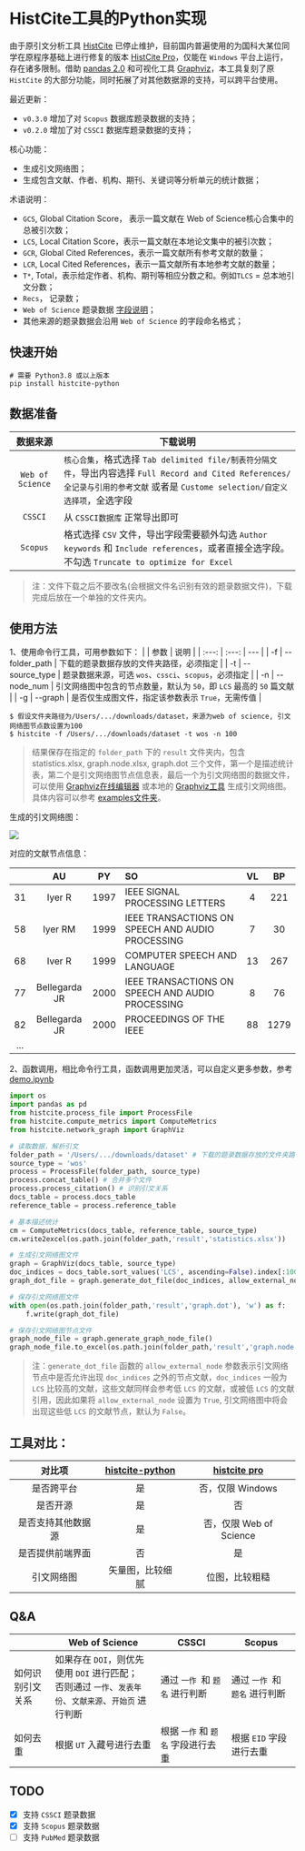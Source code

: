 # HistCite工具的Python实现

由于原引文分析工具 [HistCite](https://support.clarivate.com/ScientificandAcademicResearch/s/article/HistCite-No-longer-in-active-development-or-officially-supported) 已停止维护，目前国内普遍使用的为国科大某位同学在原程序基础上进行修复的版本 [HistCite Pro](https://zhuanlan.zhihu.com/p/20902898)，仅能在 `Windows` 平台上运行，存在诸多限制。借助 [pandas 2.0](https://pandas.pydata.org/docs/dev/whatsnew/v2.0.0.html) 和可视化工具 [Graphviz](https://graphviz.org)，本工具复刻了原 `HistCite` 的大部分功能，同时拓展了对其他数据源的支持，可以跨平台使用。

最近更新：
- `v0.3.0` 增加了对 `Scopus` 数据库题录数据的支持；
- `v0.2.0` 增加了对 `CSSCI` 数据库题录数据的支持；

核心功能：
- 生成引文网络图；
- 生成包含文献、作者、机构、期刊、关键词等分析单元的统计数据；  

术语说明：
- `GCS`, Global Citation Score， 表示一篇文献在 Web of Science核心合集中的总被引次数；
- `LCS`, Local Citation Score，表示一篇文献在本地论文集中的被引次数；
- `GCR`, Global Cited References，表示一篇文献所有参考文献的数量；
- `LCR`, Local Cited References，表示一篇文献所有本地参考文献的数量；
- `T*`, Total，表示给定作者、机构、期刊等相应分数之和。例如`TLCS` = 总本地引文分数；
- `Recs`， 记录数；
- `Web of Science` 题录数据 [字段说明](https://images.webofknowledge.com/WOKRS5132R4.2/help/zh_CN/WOS/hs_wos_fieldtags.html)；
- 其他来源的题录数据会沿用 `Web of Science` 的字段命名格式；

## 快速开始
```console
# 需要 Python3.8 或以上版本
pip install histcite-python
```

## 数据准备
| 数据来源 | 下载说明 |
| :---: | --- |
| `Web of Science` | `核心合集`，格式选择 `Tab delimited file/制表符分隔文件`，导出内容选择 `Full Record and Cited References/全记录与引用的参考文献` 或者是 `Custome selection/自定义选择项`，全选字段 |
| `CSSCI` | 从 `CSSCI数据库` 正常导出即可 |
| `Scopus` | 格式选择 `CSV` 文件，导出字段需要额外勾选 `Author keywords` 和 `Include references`，或者直接全选字段。不勾选 `Truncate to optimize for Excel`|
> 注：文件下载之后不要改名(会根据文件名识别有效的题录数据文件)，下载完成后放在一个单独的文件夹内。

## 使用方法
1、使用命令行工具，可用参数如下：
|  | 参数 | 说明 |
| :---: | :---: | --- |
| -f | --folder_path | 下载的题录数据存放的文件夹路径，必须指定 |
| -t | --source_type | 题录数据来源，可选 `wos`、`cssci`、`scopus`，必须指定 |
| -n | --node_num | 引文网络图中包含的节点数量，默认为 `50`，即 `LCS` 最高的 `50` 篇文献 |
| -g | --graph | 是否仅生成图文件，指定该参数表示 `True`，无需传值 |

```console
$ 假设文件夹路径为/Users/.../downloads/dataset，来源为web of science, 引文网络图节点数设置为100
$ histcite -f /Users/.../downloads/dataset -t wos -n 100
```
> 结果保存在指定的 `folder_path` 下的 `result` 文件夹内，包含 statistics.xlsx, graph.node.xlsx, graph.dot 三个文件，第一个是描述统计表，第二个是引文网络图节点信息表，最后一个为引文网络图的数据文件，可以使用 [Graphviz在线编辑器](http://magjac.com/graphviz-visual-editor/) 或本地的 [Graphviz工具](https://graphviz.org/) 生成引文网络图。具体内容可以参考 [examples文件夹](examples)。 

生成的引文网络图：

<img src="examples/graph.svg">

对应的文献节点信息：

|  |      AU       |  PY  | SO                                               |  VL  |  BP  |
| :-------: | :-----------: | :--: | :----------------------------------------------- | :--: | :--: |
|    31     |    Iyer R     | 1997 | IEEE SIGNAL PROCESSING LETTERS                   |  4   | 221  |
|    58     |    Iyer RM    | 1999 | IEEE TRANSACTIONS ON SPEECH AND AUDIO PROCESSING |  7   |  30  |
|    68     |    Iver R     | 1999 | COMPUTER SPEECH AND LANGUAGE                     |  13  | 267  |
|    77     | Bellegarda JR | 2000 | IEEE TRANSACTIONS ON SPEECH AND AUDIO PROCESSING |  8   |  76  |
|    82     | Bellegarda JR | 2000 | PROCEEDINGS OF THE IEEE                          |  88  | 1279 |
|    ...    |               |      |                                                  |      |      |

2、函数调用，相比命令行工具，函数调用更加灵活，可以自定义更多参数，参考 [demo.ipynb](demo.ipynb)

```python
import os
import pandas as pd
from histcite.process_file import ProcessFile
from histcite.compute_metrics import ComputeMetrics
from histcite.network_graph import GraphViz

# 读取数据，解析引文
folder_path = '/Users/.../downloads/dataset' # 下载的题录数据存放的文件夹路径
source_type = 'wos'
process = ProcessFile(folder_path, source_type)
process.concat_table() # 合并多个文件
process.process_citation() # 识别引文关系
docs_table = process.docs_table
reference_table = process.reference_table

# 基本描述统计
cm = ComputeMetrics(docs_table, reference_table, source_type)
cm.write2excel(os.path.join(folder_path,'result','statistics.xlsx'))

# 生成引文网络图文件
graph = GraphViz(docs_table, source_type)
doc_indices = docs_table.sort_values('LCS', ascending=False).index[:100] # 选取LSC最高的100篇文献
graph_dot_file = graph.generate_dot_file(doc_indices, allow_external_node=False)

# 保存引文网络图文件
with open(os.path.join(folder_path,'result','graph.dot'), 'w') as f:
    f.write(graph_dot_file)

# 保存引文网络图节点文件
graph_node_file = graph.generate_graph_node_file()
graph_node_file.to_excel(os.path.join(folder_path,'result','graph.node.xlsx'),index=False)
```
> 注：`generate_dot_file` 函数的 `allow_external_node` 参数表示引文网络节点中是否允许出现 `doc_indices` 之外的节点文献，`doc_indices` 一般为 `LCS` 比较高的文献，这些文献同样会参考低 `LCS` 的文献，或被低 `LCS` 的文献引用，因此如果将 `allow_external_node` 设置为 `True`, 引文网络图中将会出现这些低 `LCS` 的文献节点，默认为 `False`。

## 工具对比：
| 对比项 | [histcite-python](https://github.com/doublessay/histcite-python) | [histcite pro](https://zhuanlan.zhihu.com/p/20902898) |
| :-: | :-: | :-: |
| 是否跨平台 | 是 | 否，仅限 Windows |
| 是否开源 | 是 | 否 |
| 是否支持其他数据源 | 是 | 否，仅限 Web of Science |
| 是否提供前端界面 | 否 | 是 |
| 引文网络图 | 矢量图，比较细腻 | 位图，比较粗糙 |

## Q&A
|  | Web of Science | CSSCI | Scopus|
| --- | --- | --- | --- |
| 如何识别引文关系 | 如果存在 `DOI`，则优先使用 `DOI` 进行匹配；</br>否则通过 `一作`、`发表年份`、`文献来源`、`开始页` 进行判断  | 通过 `一作 `和 `题名` 进行判断 | 通过 `一作 `和 `题名` 进行判断 |
| 如何去重 | 根据 `UT` 入藏号进行去重 | 根据 `一作` 和 `题名` 字段进行去重 | 根据 `EID` 字段进行去重 |

## TODO
- [x] 支持 `CSSCI` 题录数据
- [x] 支持 `Scopus` 题录数据
- [ ] 支持 `PubMed` 题录数据
